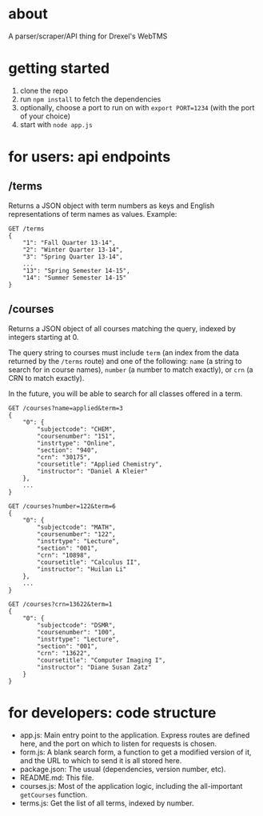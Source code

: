 # about

A parser/scraper/API thing for Drexel's WebTMS

# getting started

1. clone the repo
2. run `npm install` to fetch the dependencies
3. optionally, choose a port to run on with `export PORT=1234` (with the port of
        your choice)
4. start with `node app.js`

# for users: api endpoints

## /terms

Returns a JSON object with term numbers as keys and English representations of
term names as values. Example:

```
GET /terms
{
    "1": "Fall Quarter 13-14",
    "2": "Winter Quarter 13-14",
    "3": "Spring Quarter 13-14",
    ...
    "13": "Spring Semester 14-15",
    "14": "Summer Semester 14-15"
}
```

## /courses

Returns a JSON object of all courses matching the query, indexed by integers
starting at 0.

The query string to courses must include `term` (an index from the data
returned by the `/terms` route) and one of the following: `name` (a string to
search for in course names), `number` (a number to match exactly), or `crn` (a
CRN to match exactly).

In the future, you will be able to search for all classes offered in a term.

```
GET /courses?name=applied&term=3
{
    "0": {
        "subjectcode": "CHEM",
        "coursenumber": "151",
        "instrtype": "Online",
        "section": "940",
        "crn": "30175",
        "coursetitle": "Applied Chemistry",
        "instructor": "Daniel A Kleier"
    },
    ...
}
```

```
GET /courses?number=122&term=6
{
    "0": {
        "subjectcode": "MATH",
        "coursenumber": "122",
        "instrtype": "Lecture",
        "section": "001",
        "crn": "10898",
        "coursetitle": "Calculus II",
        "instructor": "Huilan Li"
    },
    ...
}
```

```
GET /courses?crn=13622&term=1
{
    "0": {
        "subjectcode": "DSMR",
        "coursenumber": "100",
        "instrtype": "Lecture",
        "section": "001",
        "crn": "13622",
        "coursetitle": "Computer Imaging I",
        "instructor": "Diane Susan Zatz"
    }
}
```

# for developers: code structure

- app.js: Main entry point to the application. Express routes are defined here,
  and the port on which to listen for requests is chosen.
- form.js: A blank search form, a function to get a modified version of it, and
  the URL to which to send it is all stored here.
- package.json: The usual (dependencies, version number, etc).
- README.md: This file.
- courses.js: Most of the application logic, including the all-important
  `getCourses` function.
- terms.js: Get the list of all terms, indexed by number.
